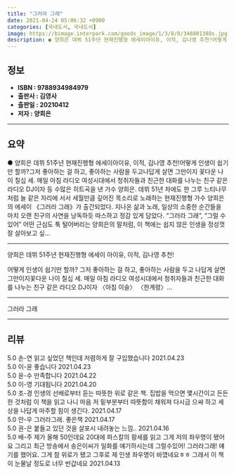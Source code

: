 ```yaml
---
title: "그러라 그래"
date: 2021-04-24 05:06:32 +0900
categories: [국내도서, 국내도서]
image: https://bimage.interpark.com/goods_image/1/3/8/8/348801388s.jpg
description: ● 양희은 데뷔 51주년 현재진행형 에세이아이유, 이적, 김나영 추천!어떻게 인생이 쉽기만 할까?그저 좋아하는 걸 하고, 좋아하는 사람을 두고나답게 살면 그만이지 꽃다운 나이 칠십 세. 매일 아침 라디오 여성시대에서 청취자들과 친근한 대화를 나누는 친구 같은 라디오 DJ이자 등 수많
---
```


## **정보**

- **ISBN : 9788934984979**
- **출판사 : 김영사**
- **출판일 : 20210412**
- **저자 : 양희은**

------



## **요약**

●  양희은 데뷔 51주년 현재진행형 에세이아이유, 이적, 김나영 추천!어떻게 인생이 쉽기만 할까?그저 좋아하는 걸 하고, 좋아하는 사람을 두고나답게 살면 그만이지 꽃다운 나이 칠십 세. 매일 아침 라디오 여성시대에서 청취자들과 친근한 대화를 나누는 친구 같은 라디오 DJ이자  등 수많은 히트곡을 낸 가수 양희은. 데뷔 51년 차에도 한 그루 느티나무처럼 늘 같은 자리에 서서 세월만큼 깊어진 목소리로 노래하는 현재진행형 가수 양희은의 에세이 《그러라 그래》가 출간되었다. 지나온 삶과 노래, 일상의 소중한 순간들을 마치 오랜 친구의 사연을 낭독하듯 따스하고 정감 있게 담았다. “그러라 그래”, “그럴 수 있어” 어떤 근심도 툭 털어버리는 양희은의 말처럼, 이 책에는 쉽지 않은 인생을 정성껏 잘 살아보고 싶...

------

양희은 데뷔 51주년 현재진행형 에세이
아이유, 이적, 김나영 추천!

어떻게 인생이 쉽기만 할까?
그저 좋아하는 걸 하고, 좋아하는 사람을 두고
나답게 살면 그만이지꽃다운 나이 칠십 세. 매일 아침 라디오 여성시대에서 청취자들과 친근한 대화를 나누는 친구 같은 라디오 DJ이자 〈아침 이슬〉 〈한계령〉... 

------


그러라 그래 

------


## **리뷰** 

5.0 손-연 읽고 싶었던 책인데 저렴하게 잘 구입했습니다 2021.04.23 <br/>5.0 이-윤 좋습니다 2021.04.23 <br/>5.0 윤-수 만족합니다 2021.04.22 <br/>5.0 이-영 기대됩니다 2021.04.20 <br/>5.0 조-경 인생의 선배로부터 듣는 따뜻한 위로 같은 책.
집밥을 먹으면 몇시간이고 든든한 것처럼 
이 책을 읽고 나니 마음 저 밑부분부터 따뜻함이 채워져 다시금 으쌰 하고 세상을 나답게 마주할 힘이 생긴다.  2021.04.17 <br/>5.0 안-우 그러라그래. 좋은책 2021.04.17 <br/>5.0 권-은 붙들고 있던 것을 살포시 내려놓는 느낌.. 2021.04.16 <br/>5.0 배-주 제가 올해 50인데요 20대에 파스칼의 팡세를 읽고 그게 저의 좌우명이 됐어요 그리고 최근 방송에서 송은이씨가 일화를 얘기하시는데 그럴수있어! 그러라그래! 얘기를 했어요. 그게 참 위로가 됐고 그후로 제 인생 좌우명이 바꼈네요ㅎㅎ 그래서 이 책이 눈물날 정도로 너무 반갑네요 2021.04.13 <br/>